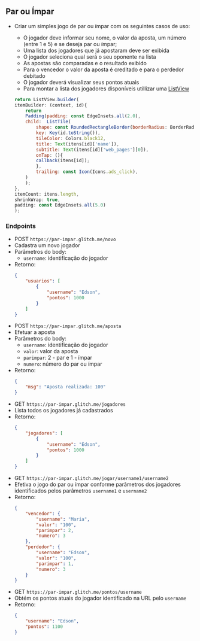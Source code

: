 ## Par ou Ímpar
- Criar um simples jogo de par ou ímpar com os seguintes casos de uso:
    - O jogador deve informar seu nome, o valor da aposta, um número (entre 1 e 5) e se deseja par ou ímpar;
    - Uma lista dos jogadores que já apostaram deve ser exibida
    - O jogador seleciona qual será o seu oponente na lista
    - As apostas são comparadas e o resultado exibido
    - Para o vencedor o valor da aposta é creditado e para o perdedor debitado
    - O jogador deverá visualizar seus pontos atuais
    - Para montar a lista dos jogadores disponíveis utillizar uma [ListView](https://api.flutter.dev/flutter/widgets/ListView-class.html)

    ```javascript
    return ListView.builder(
    itemBuilder: (context, id){
        return
        Padding(padding: const EdgeInsets.all(2.0),
        child:  ListTile(
            shape: const RoundedRectangleBorder(borderRadius: BorderRadius.all(Radius.circular(6))),
            key: Key(id.toString()),
            tileColor: Colors.black12,
            title: Text(itens[id]['name']),
            subtitle: Text(itens[id]['web_pages'][0]),
            onTap: (){
            callback(itens[id]);
            },
            trailing: const Icon(Icons.ads_click),
        )
        );
    },
    itemCount: itens.length,
    shrinkWrap: true,
    padding: const EdgeInsets.all(5.0)
    );
    ```
### Endpoints

- POST `https://par-impar.glitch.me/novo`
- Cadastra um novo jogador
- Parâmetros do body:
    - `username`: identificação do jogador
- Retorno:
    ```json
    {
        "usuarios": [
            {
                "username": "Edson",
                "pontos": 1000
            }
        ]
    }
    ```
- POST `https://par-impar.glitch.me/aposta`
- Efetuar a aposta
- Parâmetros do body:
    - `username`: identificação do jogador
    - `valor`: valor da aposta
    - `parimpar`: 2 - par e 1 - ímpar
    - `numero`: número do par ou ímpar
- Retorno:
    ```json
    {
        "msg": "Aposta realizada: 100"
    }
    ```
- GET `https://par-impar.glitch.me/jogadores`
- Lista todos os jogadores já cadastrados
- Retorno:
    ```json
    {
        "jogadores": [
            {
                "username": "Edson",
                "pontos": 1000
            }
        ]
    }
    ```
- GET `https://par-impar.glitch.me/jogar/username1/username2`
- Efetiva o jogo do par ou ímpar conforme parâmetros dos jogadores identificados pelos parâmetros `username1` e `username2`
- Retorno:
    ```json
    {
        "vencedor": {
            "username": "Maria",
            "valor": "100",
            "parimpar": 2,
            "numero": 3
        },
        "perdedor": {
            "username": "Edson",
            "valor": "100",
            "parimpar": 1,
            "numero": 3
        }
    }
    ```
- GET `https://par-impar.glitch.me/pontos/username`
- Obtém os pontos atuais do jogador identificado na URL pelo `username`
- Retorno:
    ```json
    {
        "username": "Edson",
        "pontos": 1100
    }
    ```